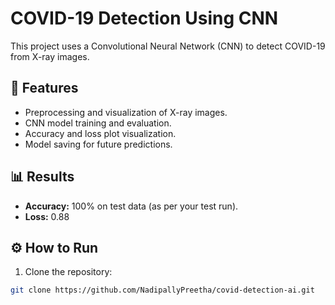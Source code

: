 # COVID-19 Detection Using CNN
This project uses a Convolutional Neural Network (CNN) to detect COVID-19 from X-ray images.

## 🚀 Features
- Preprocessing and visualization of X-ray images.
- CNN model training and evaluation.
- Accuracy and loss plot visualization.
- Model saving for future predictions.

## 📊 Results
- **Accuracy:** 100% on test data (as per your test run).
- **Loss:** 0.88

## ⚙️ How to Run
1. Clone the repository:
```bash
git clone https://github.com/NadipallyPreetha/covid-detection-ai.git
